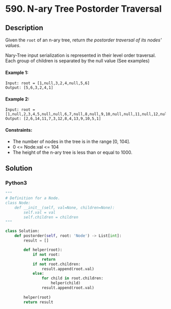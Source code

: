 # 590. N-ary Tree Postorder Traversal


## Description
Given the `root` of an n-ary tree, return *the postorder traversal of its nodes' values*.

Nary-Tree input serialization is represented in their level order traversal. Each group of children is separated by the null value (See examples)

#### Example 1:
```
Input: root = [1,null,3,2,4,null,5,6]
Output: [5,6,3,2,4,1]
```

#### Example 2:
```
Input: root = [1,null,2,3,4,5,null,null,6,7,null,8,null,9,10,null,null,11,null,12,null,13,null,null,14]
Output: [2,6,14,11,7,3,12,8,4,13,9,10,5,1]
```

#### Constraints:
- The number of nodes in the tree is in the range [0, 104].
- 0 <= Node.val <= 104
- The height of the n-ary tree is less than or equal to 1000.


## Solution

### Python3
```python
"""
# Definition for a Node.
class Node:
    def __init__(self, val=None, children=None):
        self.val = val
        self.children = children
"""

class Solution:
    def postorder(self, root: 'Node') -> List[int]:
        result = []

        def helper(root):
            if not root:
                return
            if not root.children:
                result.append(root.val)
            else:
                for child in root.children:
                    helper(child)
                result.append(root.val)
        
        helper(root)
        return result
```

